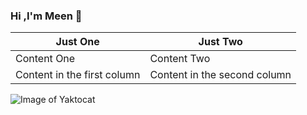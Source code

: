 ### Hi ,I'm Meen 👋
Just One| Just Two
------------ | -------------
Content One | Content Two
Content in the first column | Content in the second column
![Image of Yaktocat](https://octodex.github.com/hulatocat/)
<!--
**KarlLarl/KarlLarl** is a ✨ _special_ ✨ repository because its `README.md` (this file) appears on your GitHub profile.

Here are some ideas to get you started:

- 🔭 I’m currently working on ...
- 🌱 I’m currently learning ...
- 👯 I’m looking to collaborate on ...
- 🤔 I’m looking for help with ...
- 💬 Ask me about ...
- 📫 How to reach me: ...
- 😄 Pronouns: ...
- ⚡ Fun fact: ...
-->

